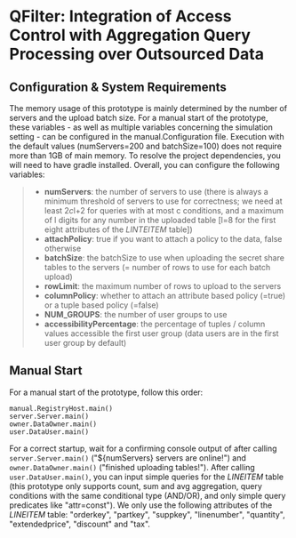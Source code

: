 # QFilter: Integration of Access Control with Aggregation Query Processing over Outsourced Data #

## Configuration &amp; System Requirements ##
The memory usage of this prototype is mainly determined by the number of servers and the upload batch size.
For a manual start of the prototype, these variables - as well as multiple variables concerning the simulation setting - can be configured in the manual.Configuration file.
Execution with the default values (numServers=200 and batchSize=100) does not require more than 1GB of main memory.
To resolve the project dependencies, you will need to have gradle installed.
Overall, you can configure the following variables:

> - **numServers**: the number of servers to use (there is always a minimum threshold of servers to use for correctness; we need at least 2*c*l+2 for queries with at most c conditions, and a maximum of l digits for any number in the uploaded table [l=8 for the first eight attributes of the *LINTEITEM* table])
> - **attachPolicy**: true if you want to attach a policy to the data, false otherwise
> - **batchSize**: the batchSize to use when uploading the secret share tables to the servers (= number of rows to use for each batch upload)
> - **rowLimit**: the maximum number of rows to upload to the servers
> - **columnPolicy**: whether to attach an attribute based policy (=true) or a tuple based policy (=false)
> - **NUM_GROUPS**: the number of user groups to use
> - **accessibilityPercentage**: the percentage of tuples / column values accessible the first user group (data users are in the first user group by default)

## Manual Start ##
For a manual start of the prototype, follow this order:
```
manual.RegistryHost.main()
server.Server.main()
owner.DataOwner.main()
user.DataUser.main()
```
For a correct startup, wait for a confirming console output of after calling <code>server.Server.main()</code> ("${numServers} servers are online!") and <code>owner.DataOwner.main()</code> ("finished uploading tables!").
After calling <code>user.DataUser.main()</code>, you can input simple queries for the *LINEITEM* table (this prototype only supports count, sum and avg aggregation, query conditions with the same conditional type (AND/OR), and only simple query predicates like "attr=const").
We only use the following attributes of the *LINEITEM* table: "orderkey", "partkey", "suppkey", "linenumber", "quantity", "extendedprice", "discount" and "tax".
